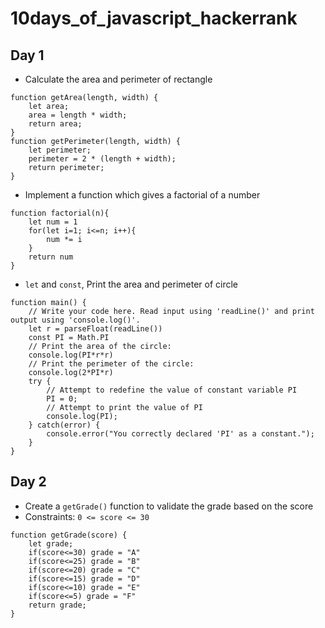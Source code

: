 # 10days_of_javascript_hackerrank

## Day 1

- Calculate the area and perimeter of rectangle

```
function getArea(length, width) {
    let area;
    area = length * width;
    return area;
}
function getPerimeter(length, width) {
    let perimeter;
    perimeter = 2 * (length + width);
    return perimeter;
}
```

- Implement a function which gives a factorial of a number

```
function factorial(n){
    let num = 1
    for(let i=1; i<=n; i++){
        num *= i
    }
    return num
}
```

- `let` and `const`, Print the area and perimeter of circle

```
function main() {
    // Write your code here. Read input using 'readLine()' and print output using 'console.log()'.
    let r = parseFloat(readLine())
    const PI = Math.PI
    // Print the area of the circle:
    console.log(PI*r*r)
    // Print the perimeter of the circle:
    console.log(2*PI*r)
    try {    
        // Attempt to redefine the value of constant variable PI
        PI = 0;
        // Attempt to print the value of PI
        console.log(PI);
    } catch(error) {
        console.error("You correctly declared 'PI' as a constant.");
    }
}
```

## Day 2
- Create a `getGrade()` function to validate the grade based on the score
- Constraints: `0 <= score <= 30`
```
function getGrade(score) {
    let grade;
    if(score<=30) grade = "A"
    if(score<=25) grade = "B"
    if(score<=20) grade = "C"
    if(score<=15) grade = "D"
    if(score<=10) grade = "E"
    if(score<=5) grade = "F"
    return grade;
}
```
